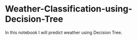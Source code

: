 # Weather-Classification-using-Decision-Tree
In this notebook I will predict weather using Decision Tree.
